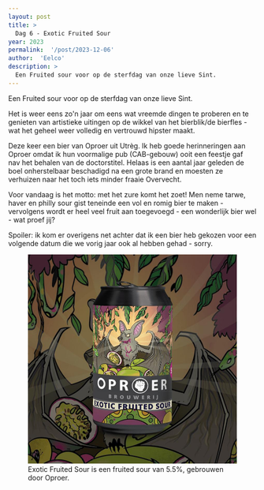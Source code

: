 ```yaml
---
layout: post
title: >
  Dag 6 - Exotic Fruited Sour
year: 2023
permalink:  '/post/2023-12-06'
author:  'Eelco'
description: >
  Een Fruited sour voor op de sterfdag van onze lieve Sint.
---
```

<p class='intro'><span class='dropcap'>E</span>en Fruited sour voor op de sterfdag van onze lieve Sint.</p>

Het is weer eens zo'n jaar om eens wat vreemde dingen te proberen en te genieten van artistieke uitingen op de wikkel van het bierblik/de bierfles - wat het geheel weer volledig en vertrouwd hipster maakt. 

Deze keer een bier van Oproer uit Utrèg. Ik heb goede herinneringen aan Oproer omdat ik hun voormalige pub (CAB-gebouw) ooit een feestje gaf nav het behalen van de doctorstitel. Helaas is een aantal jaar geleden de boel onherstelbaar beschadigd na een grote brand en moesten ze verhuizen naar het toch iets minder fraaie Overvecht.

Voor vandaag is het motto: met het zure komt het zoet! Men neme tarwe, haver en philly sour gist teneinde een vol en romig bier te maken - vervolgens wordt er heel veel fruit aan toegevoegd - een wonderlijk bier wel - wat proef jij?

Spoiler: ik kom er overigens net achter dat ik een bier heb gekozen voor een volgende datum die we vorig jaar ook al hebben gehad - sorry.

<figure><img src='/assets/img/beer_2023-12-06.jpg' alt=''/> <figcaption>Exotic Fruited Sour is een fruited sour van 5.5%, gebrouwen door Oproer.</figcaption></figure>
